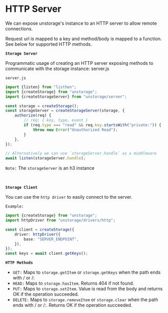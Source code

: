 # HTTP Server

We can expose unstorage's instance to an HTTP server to allow remote connections.

Request url is mapped to a key and method/body is mapped to a function. See below for supported HTTP methods.

**`Storage Server`**

Programmatic usage of creating an HTTP server exposing methods to communicate with the storage instance:
server.js

`server.js`

```ts
import {listen} from "listhen";
import {createStorage} from "unstorage";
import {createStorageServer} from "unstorage/server";

const storage = createStorage();
const storageServer = createStorageServer(storage, {
	authorize(req) {
		// req: { key, type, event }
		if (req.type === "read" && req.key.startsWith("private:")) {
			throw new Error("Unauthorized Read");
		}
	},
});

// Alternatively we can use `storageServer.handle` as a middleware
await listen(storageServer.handle);
```

`Note:` The `storageServer` is an h3 instance

<br />

**`Storage Client`**

You can use the `http driver` to easily connect to the server.

`Example:`

```ts
import {createStorage} from "unstorage";
import httpDriver from "unstorage/drivers/http";

const client = createStorage({
	driver: httpDriver({
		base: "SERVER_ENDPOINT",
	}),
});
const keys = await client.getKeys();
```

**`HTTP Methods`**

- `GET:` Maps to `storage.getItem` or `storage.getKeys` when the path ends with / or /:
- `HEAD:` Maps to `storage.hasItem`. Returns 404 if not found.
- `PUT:` Maps to `storage.setItem`. Value is read from the body and returns OK if the operation succeeded.
- `DELETE:` Maps to `storage.removeItem` or `storage.clear` when the path ends with / or /:. Returns OK if the operation succeeded.

